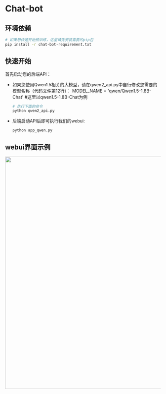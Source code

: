 # Chat-bot

## 环境依赖
```bash
# 如果想快速开始预训练，这里请先安装需要的pip包
pip install -r chat-bot-requirement.txt
```
## 快速开始
首先启动您的后端API：
- 如果您使用Qwen1.5相关的大模型，请在qwen2_api.py中自行修改您需要的模型名称（代码文件第12行）： MODEL_NAME = 'qwen/Qwen1.5-1.8B-Chat' #这里以qwen1.5-1.8B-Chat为例
  ```bash
  # 执行下面的命令
  python qwen2_api.py
  ```
- 后端启动API后即可执行我们的webui:
  ```bash
  python app_qwen.py
  ```
## webui界面示例
<div align="center">
<img src="./assets/chat_bot1.gif" width="750" >
</div>
